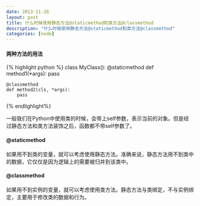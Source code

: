 ```yaml
---
date: 2013-11-28
layout: post
title: 什么时候使用静态方法@staticmethod和类方法@classmethod
description: "什么时候使用静态方法@staticmethod和类方法@classmethod"
categories: [node]
---
```

#### 两种方法的用法

{% highlight python %}
class MyClass():
    @staticmethod
    def method1(*args):
        pass
    
    @classmethod
    def method2(cls, *args):
        pass

{% endlighlight%}

一般我们在Python中使用类的时候，会带上self参数，表示当前的对象。但是经过静态方法和类方法装饰之后，函数都不带self参数了。

#### @staticmethod
如果用不到类的变量，就可以考虑使用静态方法。准确来说，静态方法用不到类中的数据，它仅仅是因为逻辑上的需要被归并到该类中。


#### @classmethod
如果用不到实例的变量，就可以考虑使用类方法。静态方法与类绑定，不与实例绑定，主要用于修改类的数据和行为。
